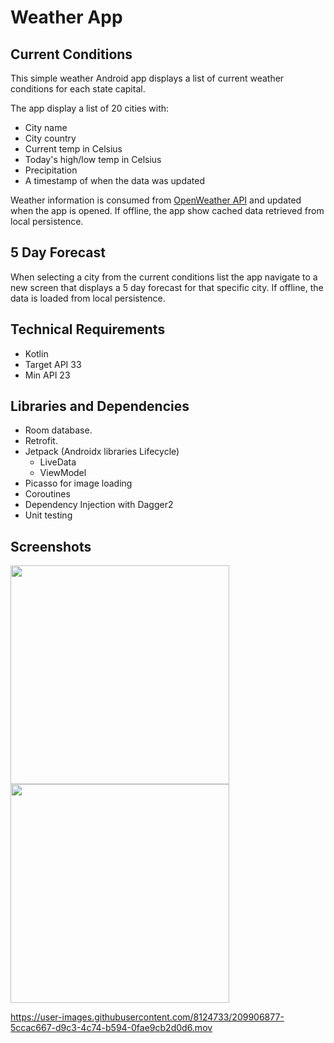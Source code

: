 # Weather App

## Current Conditions 

This simple weather Android app displays a list of current weather conditions for each state capital.

The app display a list of 20 cities with:
- City name
- City country
- Current temp in Celsius
- Today's high/low temp in Celsius
- Precipitation
- A timestamp of when the data was updated

Weather information is consumed from [OpenWeather API] and updated when the app is opened. If offline, the app show cached data retrieved from local persistence.

## 5 Day Forecast

When selecting a city from the current conditions list the app navigate to a new screen that displays a 5 day forecast for that specific city. If offline, the data is loaded from local persistence.

## Technical Requirements
- Kotlin
- Target API 33
- Min API 23

## Libraries and Dependencies
- Room database.
- Retrofit.
- Jetpack (Androidx libraries Lifecycle)
  - LiveData
  - ViewModel
- Picasso for image loading
- Coroutines
- Dependency Injection with Dagger2
- Unit testing

## Screenshots
<img src="https://user-images.githubusercontent.com/8124733/209906215-458f0f18-8c6f-4cca-8edd-c14f1af5e8c5.png" width="350"/>

<img src="https://user-images.githubusercontent.com/8124733/209906223-163bc0b3-50f4-435e-917d-2d0960aaa49a.png" width="350"/>

https://user-images.githubusercontent.com/8124733/209906877-5ccac667-d9c3-4c74-b594-0fae9cb2d0d6.mov


[OpenWeather Api]: <https://openweathermap.org/api>
